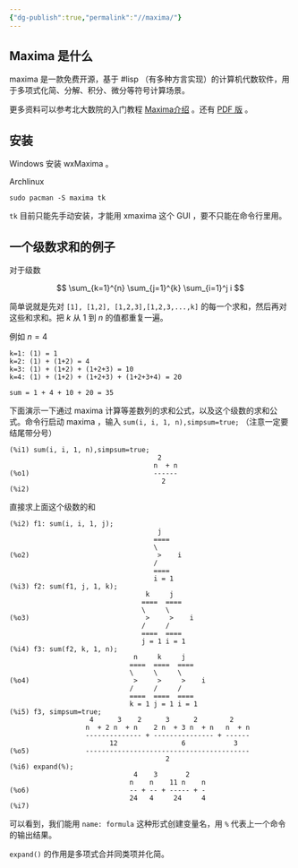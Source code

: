 ```yaml
---
{"dg-publish":true,"permalink":"//maxima/"}
---
```



## Maxima 是什么

maxima 是一款免费开源，基于 #lisp （有多种方言实现）的计算机代数软件，用于多项式化简、分解、积分、微分等符号计算场景。

更多资料可以参考北大数院的入门教程 [Maxima介绍](https://www.math.pku.edu.cn/teachers/lidf/docs/statcomp/html/_statcompbook/maxima.html) 。还有 [PDF 版](https://www.math.pku.edu.cn/teachers/lidf/docs/maxima/maxima-talk.pdf) 。

## 安装

Windows 安装 wxMaxima 。

Archlinux

```shell
sudo pacman -S maxima tk
```

`tk` 目前只能先手动安装，才能用 xmaxima 这个 GUI ，要不只能在命令行里用。

## 一个级数求和的例子

对于级数

$$
\sum_{k=1}^{n} \sum_{j=1}^{k} \sum_{i=1}^j i
$$

简单说就是先对 `[1], [1,2], [1,2,3],[1,2,3,...,k]` 的每一个求和，然后再对这些和求和。把 $k$ 从 $1$ 到 $n$ 的值都重复一遍。

例如 $n=4$ 

```
k=1: (1) = 1
k=2: (1) + (1+2) = 4
k=3: (1) + (1+2) + (1+2+3) = 10
k=4: (1) + (1+2) + (1+2+3) + (1+2+3+4) = 20

sum = 1 + 4 + 10 + 20 = 35
```

下面演示一下通过 maxima 计算等差数列的求和公式，以及这个级数的求和公式。命令行启动 maxima ，输入 `sum(i, i, 1, n),simpsum=true;` （注意一定要结尾带分号）

```
(%i1) sum(i, i, 1, n),simpsum=true;
                                     2
                                    n  + n
(%o1)                               ------
                                      2
(%i2) 
```

直接求上面这个级数的和

```
(%i2) f1: sum(i, i, 1, j);
                                     j
                                    ====
                                    \
(%o2)                                >    i
                                    /
                                    ====
                                    i = 1
(%i3) f2: sum(f1, j, 1, k);
                                  k     j
                                 ====  ====
                                 \     \
(%o3)                             >     >    i
                                 /     /
                                 ====  ====
                                 j = 1 i = 1
(%i4) f3: sum(f2, k, 1, n);
                               n     k     j
                              ====  ====  ====
                              \     \     \
(%o4)                          >     >     >    i
                              /     /     /
                              ====  ====  ====
                              k = 1 j = 1 i = 1
(%i5) f3, simpsum=true;
                    4      3    2      3      2        2
                   n  + 2 n  + n    2 n  + 3 n  + n   n  + n
                   -------------- + --------------- + ------
                         12                6            3
(%o5)              -----------------------------------------
                                       2
(%i6) expand(%);
                               4    3       2
                              n    n    11 n    n
(%o6)                         -- + -- + ----- + -
                              24   4     24     4
(%i7) 
```

可以看到，我们能用 `name: formula` 这种形式创建变量名，用 `%` 代表上一个命令的输出结果。

`expand()` 的作用是多项式合并同类项并化简。